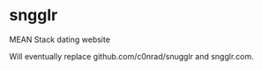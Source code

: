 sngglr
======

MEAN Stack dating website

Will eventually replace github.com/c0nrad/snugglr and sngglr.com.
